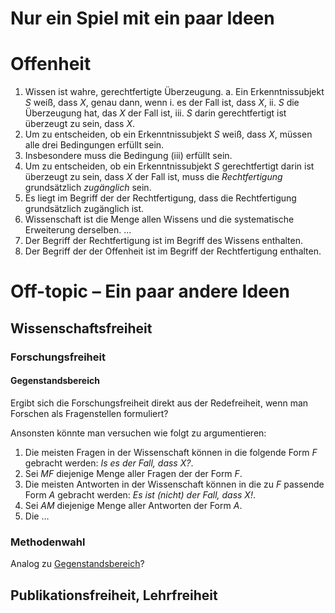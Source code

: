 <!---
   NAME - The NAME of this project is:
ethos

  FILE - The FILENAME of the current file is:
/reasons.md

  CREATION - This project was CREATED on:
2017-01-28-16:15:00 UTC

  MODIFICATION - This project was last MODIFIED on:
2017-01-28-16:15:00 UTC

  VERSION - The current VERSION of this project is:
<git-commit-hash>-2017-01-28-16:15:00 UTC

  CREATOR(S) - This project was CREATED by:
Michael Czechowski, Martin Maga

  CONTACT - You can CONTACT the creator(s) or developer(s) of this project at:
E-Mail: mail@martinmaga.de

  COPYRIGHT - The COPYRIGHT holder of this project is:
COPYRIGHT (c) 2016 Martin Maga

  LICENSE - This project ist LICENSED under the following license:
Martin Maga 2016 CC BY-SA 4.0 https://creativecommons.org

  SUBFILE – This is a SUBFILE! For more INFORMATION on this project go to:
/README.md
--->

# Nur ein Spiel mit ein paar Ideen
# Offenheit
  1. Wissen ist wahre, gerechtfertigte Überzeugung.
    a. Ein Erkenntnissubjekt *S* weiß, dass *X*, genau dann, wenn
      i. es der Fall ist, dass *X*,
      ii. *S* die Überzeugung hat, das *X* der Fall ist,
      iii. *S* darin gerechtfertigt ist überzeugt zu sein, dass *X*.
  2. Um zu entscheiden, ob ein Erkenntnissubjekt *S* weiß, dass *X*, müssen
     alle drei Bedingungen erfüllt sein.
  4. Insbesondere muss die Bedingung (iii) erfüllt sein.
  5. Um zu entscheiden, ob ein Erkenntnissubjekt *S* gerechtfertigt darin ist
     überzeugt zu sein, dass *X* der Fall ist, muss die *Rechtfertigung*
     grundsätzlich *zugänglich* sein.
  5. Es liegt im Begriff der der Rechtfertigung, dass die Rechtfertigung
     grundsätzlich zugänglich ist.
  2. Wissenschaft ist die Menge allen Wissens und die systematische
     Erweiterung derselben. …
  3. Der Begriff der Rechtfertigung ist im Begriff des Wissens enthalten.
  4. Der Begriff der der Offenheit ist im Begriff der Rechtfertigung enthalten.

#  Off-topic – Ein paar andere Ideen
## Wissenschaftsfreiheit
### Forschungsfreiheit
#### Gegenstandsbereich
Ergibt sich die Forschungsfreiheit direkt aus der Redefreiheit, wenn man
Forschen als Fragenstellen formuliert?

Ansonsten könnte man versuchen wie folgt zu argumentieren:

  1. Die meisten Fragen in der Wissenschaft können in die folgende Form *F*
     gebracht werden: *Is es der Fall, dass X?*.
  2. Sei *MF* diejenige Menge aller Fragen der der Form *F*.
  3. Die meisten Antworten in der Wissenschaft können in die zu *F* passende
     Form *A* gebracht werden: *Es ist (nicht) der Fall, dass X!*.
  4. Sei *AM* diejenige Menge aller Antworten der Form *A*.
  5. Die …

### Methodenwahl
  Analog zu [Gegenstandsbereich](#egenstandsbereich)?

## Publikationsfreiheit, Lehrfreiheit
